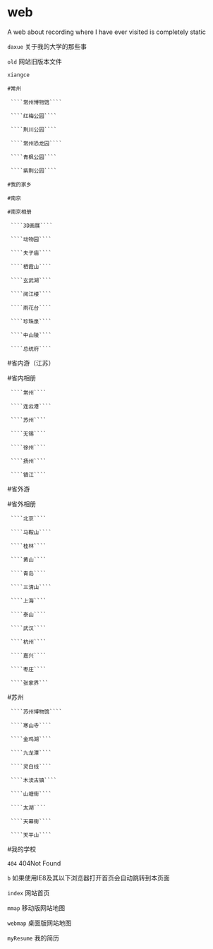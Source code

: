 # web
A web about recording where I have ever visited is completely static

````daxue````
关于我的大学的那些事

````old````
网站旧版本文件

````xiangce````

    #常州
  
     ````常州博物馆````
	 
	 ````红梅公园````
	 
	 ````荆川公园````
	 
	 ````常州恐龙园````
	 
	 ````青枫公园````
	 
	 ````紫荆公园````
	 
    #我的家乡
	
    #南京
	
    #南京相册
	
     ````3D画展````
	 
	 ````动物园````
	 
	 ````夫子庙````
	 
	 ````栖霞山````
	 
	 ````玄武湖````
	 
	 ````阅江楼````
	 
	 ````雨花台````
	 
	 ````珍珠泉````
	 
	 ````中山陵````
	 
	 ````总统府````
	 
  #省内游（江苏）
  
  #省内相册
  
     ````常州````
	 
	 ````连云港````
	 
	 ````苏州````
	 
	 ````无锡````
	 
	 ````徐州````
	 
	 ````扬州````
	 
	 ````镇江````
	 
  #省外游
  
  #省外相册
  
     ````北京````
	 
	 ````马鞍山````
	 
	 ````桂林````
	 
	 ````黄山````
	 
	 ````青岛````
	 
	 ````三清山````
	 
	 ````上海````
	 
	 ````泰山````
	 
	 ````武汉````
	 
	 ````杭州````
	 
	 ````嘉兴````
	 
	 ````枣庄````
	 
	 ````张家界```
	 
  #苏州
  
     ````苏州博物馆````
	 
	 ````寒山寺````
	 
	 ````金鸡湖````
	 
	 ````九龙潭````
	 
	 ````灵白线````
	 
	 ````木渎古镇````
	 
	 ````山塘街````
	 
	 ````太湖````
	 
	 ````天幕街````
	 
	 ````天平山````
	 
  #我的学校
  
  
````404````
404Not Found

````b````
如果使用IE8及其以下浏览器打开首页会自动跳转到本页面

````index````
网站首页

````mmap````
移动版网站地图

````webmap````
桌面版网站地图

 ````myResume````
我的简历
	 
	 
	 
	 
